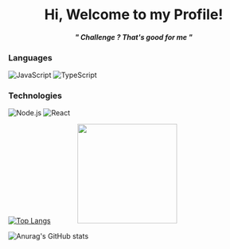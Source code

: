 <p>
  <h1 align="center"><b>Hi, Welcome to my Profile!</b> 
  <!-- <img src="https://thumbs.gfycat.com/RecklessEagerGraysquirrel-max-1mb.gif" width="100"/> -->
  <h4 align="center"><i>" Challenge ?  That's good for me "</i></h4>
  </h1>
  
  
  
</p>

### Languages

![JavaScript](https://img.shields.io/badge/-JavaScript-000?&logo=JavaScript)
![TypeScript](https://img.shields.io/badge/-TypeScript-000?&logo=TypeScript)

### Technologies

![Node.js](https://img.shields.io/badge/-Node.js-000?&logo=node.js)
![React](https://img.shields.io/badge/-React-000?&logo=React)

[![Top Langs](https://github-readme-stats.vercel.app/api/top-langs/?username=dauleduc2&langs_count=8&theme=radical&layout=compact)](https://github.com/anuraghazra/github-readme-stats)
<img src="https://raw.githubusercontent.com/andrejarrell/catgifs/master/images/type.gif"  width="200" style="margin-left:50px;">

![Anurag's GitHub stats](https://github-readme-stats.vercel.app/api?username=dauleduc2&show_icons=true&theme=radical)
